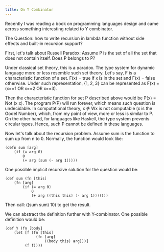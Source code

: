 ```yaml
---
title: On Y Combinator
---
```

Recently I was reading a book on programming languages design and came
across something interesting related to Y combinator.

The Question: how to write recursion in lambda function without side
effects and built-in recursion support?

First, let's talk about Russell Paradox: Assume P is the set of all
the set that does not contain itself. Does P belongs to P?

Under classical set theory, this is a paradox. The type system for
dynamic language more or less resemble such set theory. Let's say, F
is a characteristic function of a set. F(x) = true if x is in the set
and F(x) = false otherwise. Under such representation, {1, 2, 3} can
be represented as F(x) = (x==1 OR x==2 OR x==3).

<!--more-->

Then the characteristic function for set P described above would be
P(x) = Not (x x). The program P(P) will run forever, which means such
question is undecidable. In computational theory, x $\notin$ Wx is not
computable (x is the Godel Number), which, from my point of view, more
or less is similar to P.  On the other hand, for languages like
Haskell, the type system prevents circular types. Hence, such P cannot
be defined in these languages.

Now let's talk about the recursion problem. Assume sum is the function
to sum up from n to 0. Normally, the function would look like:

~~~~ {#mycode .clojure .numberLines startFrom="1"}
(defn sum [arg]
    (if (= arg 0)
        0
        (+ arg (sum (- arg 1)))))
~~~~~~~~~~~~~~~~~~~~~~~~~~~~~~~~~~~~~~~~~~~~~~~~~

One possible implicit recursive solution for the question would be:

~~~~ {#mycode .clojure .numberLines startFrom="1"}
(def sum (fn [this]
    (fn [arg]
        (if (= arg 0)
            0
            (+ arg ((this this) (- arg 1)))))))
~~~~~~~~~~~~~~~~~~~~~~~~~~~~~~~~~~~~~~~~~~~~~~~~~

Then call:  ((sum sum) 10) to get the result.

We can abstract the definition further with Y-combinator. One possible
definition would be:

~~~~ {#mycode .clojure .numberLines startFrom="1"}
(def Y (fn [body]
    (let [f (fn [this]
              (fn [arg]
                  ((body this) arg)))]
         (f f))))
~~~~~~~~~~~~~~~~~~~~~~~~~~~~~~~~~~~~~~~~~~~~~~~~~
